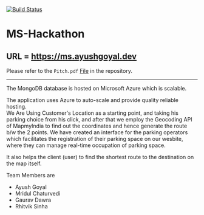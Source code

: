 [![Build Status](https://travis-ci.com/ayush6624/ms-hackathon.svg?token=ZNZvRCTh5oMvBSaJxVvJ&branch=master)](https://travis-ci.com/ayush6624/ms-hackathon)


# MS-Hackathon

## URL = https://ms.ayushgoyal.dev

Please refer to the `Pitch.pdf` [File](https://github.com/ayush6624/ms-hackathon/blob/master/Pitch.pdf) in the repository.
___

The MongoDB database is hosted on Microsoft Azure which is scalable.  

The application uses Azure to auto-scale and provide quality reliable hosting.   
We Are Using Customer's Location as a starting point, and taking his parking choice from his click, and after that we employ the Geocoding API of MapmyIndia to find out the coordinates and hence generate the route b/w the 2 points. We have created an interface for the parking operators which facilitates the registration of their parking space on our wesbite, where they can manage real-time occupation of parking space.   

It also helps the client (user) to find the shortest route to the destination on the map itself.


Team Members are   
- Ayush Goyal
- Mridul Chaturvedi
- Gaurav Dawra
- Rhitvik Sinha